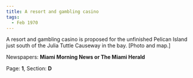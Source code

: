 ```yaml
---  
title: A resort and gambling casino  
tags:  
  - Feb 1970  
---  
```

  
A resort and gambling casino is proposed for the unfinished Pelican Island just south of the Julia Tuttle Causeway in the bay. [Photo and map.]  
  
Newspapers: **Miami Morning News or The Miami Herald**  
  
Page: **1**, Section: **D** 
